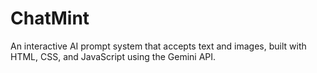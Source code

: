 # ChatMint
An interactive AI prompt system that accepts text and images, built with HTML, CSS, and JavaScript using the Gemini API.
